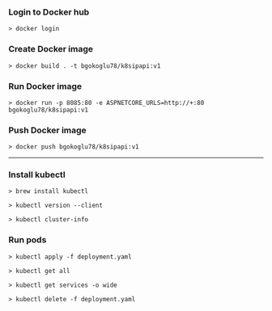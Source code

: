 ### Login to Docker hub
```shell
> docker login
```

### Create Docker image
```shell
> docker build . -t bgokoglu78/k8sipapi:v1
```

### Run Docker image

```shell
> docker run -p 8085:80 -e ASPNETCORE_URLS=http://+:80 bgokoglu78/k8sipapi:v1
```

### Push Docker image
```shell
> docker push bgokoglu78/k8sipapi:v1
```

---

### Install kubectl
```shell
> brew install kubectl
```
```shell
> kubectl version --client
```
```shell
> kubectl cluster-info
```

### Run pods
```shell
> kubectl apply -f deployment.yaml
```

```shell
> kubectl get all
```

```shell
> kubectl get services -o wide
```

```shell
> kubectl delete -f deployment.yaml
```